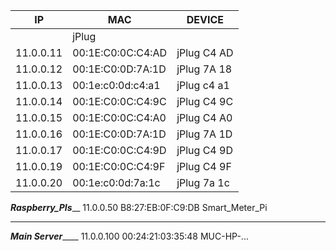 |IP                |MAC                  | DEVICE  |
|------------------|---------------------|---------|
|                  |jPlug                |         |
|11.0.0.11         | 00:1E:C0:0C:C4:AD   |  jPlug C4 AD
|11.0.0.12         | 00:1E:C0:0D:7A:1D   |  jPlug 7A 18
|11.0.0.13         | 00:1e:c0:0d:c4:a1   | jPlug c4 a1
|11.0.0.14         | 00:1E:C0:0C:C4:9C   | jPlug C4 9C
|11.0.0.15         | 00:1E:C0:0C:C4:A0   | jPlug C4 A0
|11.0.0.16         | 00:1E:C0:0D:7A:1D   | jPlug 7A 1D
|11.0.0.17         | 00:1E:C0:0C:C4:9D   | jPlug C4 9D
|11.0.0.19         | 00:1E:C0:0C:C4:9F   | jPlug C4 9F
|11.0.0.20         | 00:1e:c0:0d:7a:1c   | jPlug 7a 1c



___________________Raspberry_PIs_____________________
11.0.0.50          B8:27:EB:0F:C9:DB     Smart_Meter_Pi

------------------------------------------------------
___________________Main Server_______________________
11.0.0.100         00:24:21:03:35:48	 MUC-HP-...
